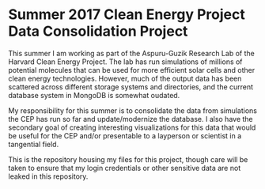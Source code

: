 # Summer 2017 Clean Energy Project Data Consolidation Project

This summer I am working as part of the Aspuru-Guzik Research Lab of the Harvard Clean Energy Project. The lab has run simulations of millions of potential molecules that can be used for more efficient solar cells and other clean energy technologies. However, much of the output data has been scattered across different storage systems and directories, and the current database system in MongoDB is somewhat oudated. 

My responsibility for this summer is to consolidate the data from simulations the CEP has run so far and update/modernize the database. I also have the secondary goal of creating interesting visualizations for this data that would be useful for the CEP and/or presentable to a layperson or scientist in a tangential field. 

This is the repository housing my files for this project, though care will be taken to ensure that my login credentials or other sensitive data are not leaked in this repository.  

